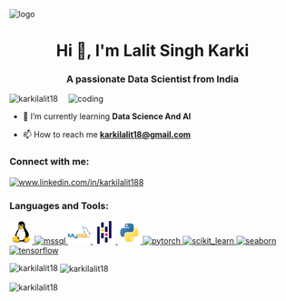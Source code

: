 ![logo](https://img.freepik.com/premium-photo/network-connection-structure-digital-background-with-dots-lines-big-data-visualization-3d-rendering_698341-770.jpg?w=1380)
<h1 align="center">Hi 👋, I'm Lalit Singh Karki</h1>
<h3 align="center">A passionate Data Scientist from India</h3>

<img align="right" alt="coding" width="400" src="https://imgs.search.brave.com/GR1fmKzY2AF7dsngP-nXJScZKUWbfvENzzVyfMSlN4Q/rs:fit:500:0:0:0/g:ce/aHR0cHM6Ly9yYXcu/Z2l0aHVidXNlcmNv/bnRlbnQuY29tL1Ro/ZUR1ZGVUaGF0Q29k/ZS9UaGVEdWRlVGhh/dENvZGUvbWFzdGVy/L0Fzc2V0cy9EZXNp/Z25lci5naWY.jpeg">
<p align="left"> <img src="https://komarev.com/ghpvc/?username=karkilalit18&label=Profile%20views&color=0e75b6&style=flat" alt="karkilalit18" /> </p>

- 🌱 I’m currently learning **Data Science And AI**

- 📫 How to reach me **karkilalit18@gmail.com**

<h3 align="left">Connect with me:</h3>
<p align="left">
<a href="https://linkedin.com/in/www.linkedin.com/in/karkilalit188" target="blank"><img align="center" src="https://raw.githubusercontent.com/rahuldkjain/github-profile-readme-generator/master/src/images/icons/Social/linked-in-alt.svg" alt="www.linkedin.com/in/karkilalit188" height="30" width="40" /></a>
</p>

<h3 align="left">Languages and Tools:</h3>
<p align="left"> <a href="https://www.linux.org/" target="_blank" rel="noreferrer"> <img src="https://raw.githubusercontent.com/devicons/devicon/master/icons/linux/linux-original.svg" alt="linux" width="40" height="40"/> </a> <a href="https://www.microsoft.com/en-us/sql-server" target="_blank" rel="noreferrer"> <img src="https://www.svgrepo.com/show/303229/microsoft-sql-server-logo.svg" alt="mssql" width="40" height="40"/> </a> <a href="https://www.mysql.com/" target="_blank" rel="noreferrer"> <img src="https://raw.githubusercontent.com/devicons/devicon/master/icons/mysql/mysql-original-wordmark.svg" alt="mysql" width="40" height="40"/> </a> <a href="https://pandas.pydata.org/" target="_blank" rel="noreferrer"> <img src="https://raw.githubusercontent.com/devicons/devicon/2ae2a900d2f041da66e950e4d48052658d850630/icons/pandas/pandas-original.svg" alt="pandas" width="40" height="40"/> </a> <a href="https://www.python.org" target="_blank" rel="noreferrer"> <img src="https://raw.githubusercontent.com/devicons/devicon/master/icons/python/python-original.svg" alt="python" width="40" height="40"/> </a> <a href="https://pytorch.org/" target="_blank" rel="noreferrer"> <img src="https://www.vectorlogo.zone/logos/pytorch/pytorch-icon.svg" alt="pytorch" width="40" height="40"/> </a> <a href="https://scikit-learn.org/" target="_blank" rel="noreferrer"> <img src="https://upload.wikimedia.org/wikipedia/commons/0/05/Scikit_learn_logo_small.svg" alt="scikit_learn" width="40" height="40"/> </a> <a href="https://seaborn.pydata.org/" target="_blank" rel="noreferrer"> <img src="https://seaborn.pydata.org/_images/logo-mark-lightbg.svg" alt="seaborn" width="40" height="40"/> </a> <a href="https://www.tensorflow.org" target="_blank" rel="noreferrer"> <img src="https://www.vectorlogo.zone/logos/tensorflow/tensorflow-icon.svg" alt="tensorflow" width="40" height="40"/> </a> </p>

<p><img align="left" src="https://github-readme-stats.vercel.app/api/top-langs?username=karkilalit18&show_icons=true&locale=en&layout=compact" alt="karkilalit18" /></p>

<p>&nbsp;<img align="center" src="https://github-readme-stats.vercel.app/api?username=karkilalit18&show_icons=true&locale=en" alt="karkilalit18" /></p>

<p><img align="center" src="https://github-readme-streak-stats.herokuapp.com/?user=karkilalit18&" alt="karkilalit18" /></p>

